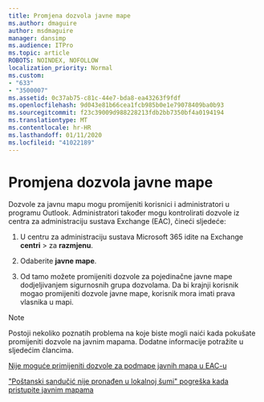 ```yaml
---
title: Promjena dozvola javne mape
ms.author: dmaguire
author: msdmaguire
manager: dansimp
ms.audience: ITPro
ms.topic: article
ROBOTS: NOINDEX, NOFOLLOW
localization_priority: Normal
ms.custom:
- "633"
- "3500007"
ms.assetid: 0c37ab75-c81c-44e7-bda8-ea43263f9fdf
ms.openlocfilehash: 9d043e81b66cea1fcb985b0e1e79078409ba0b93
ms.sourcegitcommit: f23c39009d988228213fdb2bb7350bf4a0194194
ms.translationtype: MT
ms.contentlocale: hr-HR
ms.lasthandoff: 01/11/2020
ms.locfileid: "41022189"
---
```

# <a name="changing-public-folder-permissions"></a>Promjena dozvola javne mape

Dozvole za javnu mapu mogu promijeniti korisnici i administratori u programu Outlook. Administratori također mogu kontrolirati dozvole iz centra za administraciju sustava Exchange (EAC), čineći sljedeće:
  
1. U centru za administraciju sustava Microsoft 365 idite na Exchange **centri** \> za **razmjenu**.

2. Odaberite **javne mape**.

3. Od tamo možete promijeniti dozvole za pojedinačne javne mape dodjeljivanjem sigurnosnih grupa dozvolama. Da bi krajnji korisnik mogao promijeniti dozvole javne mape, korisnik mora imati prava vlasnika u mapi.

> [!NOTE]
> Postoji nekoliko poznatih problema na koje biste mogli naići kada pokušate promijeniti dozvole na javnim mapama. Dodatne informacije potražite u sljedećim člancima.
>
> [Nije moguće primijeniti dozvole za podmape javnih mapa u EAC-u](https://docs.microsoft.com/exchange/troubleshoot/public-folders/can%E2%80%99t-apply-permissions-public-folder-subfolders)
>
> ["Poštanski sandučić nije pronađen u lokalnoj šumi" pogreška kada pristupite javnim mapama](https://docs.microsoft.com/exchange/troubleshoot/public-folders/mailbox-not-found-local-forest-public-folder)
